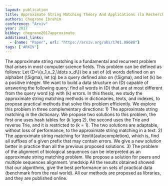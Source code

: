 ```yaml
---
layout: publication
title: Approximate String Matching Theory And Applications (la Recherche Approchee De Motifs Theorie Et Applications)
authors: Chegrane Ibrahim
conference: "Arxiv"
year: 2017
bibkey: chegrane2017approximate
additional_links:
  - {name: "Paper", url: "https://arxiv.org/abs/1701.08688"}
tags: ['ARXIV']
---
```

The approximate string matching is a fundamental and recurrent problem that arises in most computer science fields. This problem can be defined as follows: Let \(D=\\{x\_1,x\_2,\ldots x\_d\\}\) be a set of \(d\) words defined on an alphabet \(\Sigma\), let \(q\) be a query defined also on \(\Sigma\), and let \(k\) be a positive integer. We want to build a data structure on \(D\) capable of answering the following query: find all words in \(D\) that are at most different from the query word \(q\) with \(k\) errors. In this thesis, we study the approximate string matching methods in dictionaries, texts, and indexes, to propose practical methods that solve this problem efficiently. We explore this problem in three complementary directions: 1) The approximate string matching in the dictionary. We propose two solutions to this problem, the first one uses hash tables for \(k \geq 2\), the second uses the Trie and reverse Trie, and it is restricted to (k = 1). The two solutions are adaptable, without loss of performance, to the approximate string matching in a text. 2) The approximate string matching for \textit\{autocompletion\}, which is, find all suffixes of a given prefix that may contain errors. We give a new solution better in practice than all the previous proposed solutions. 3) The problem of the alignment of biological sequences can be interpreted as an approximate string matching problem. We propose a solution for peers and multiple sequences alignment. \medskip All the results obtained showed that our algorithms, give the best performance on sets of practical data (benchmark from the real world). All our methods are proposed as libraries, and they are published online.
